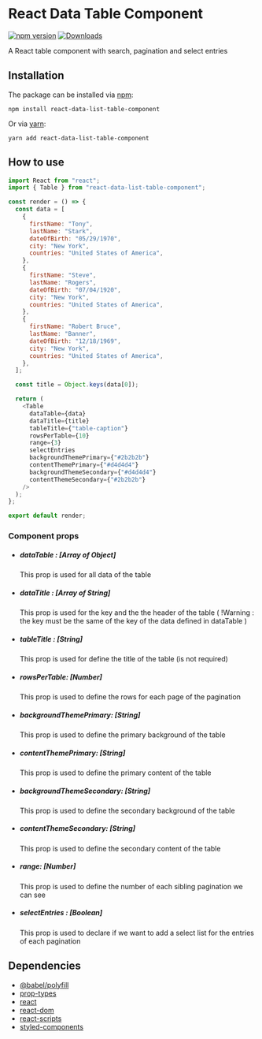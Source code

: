 # React Data Table Component

[![npm version](https://badge.fury.io/js/react-data-list-table-component.svg)](https://badge.fury.io/js/react-data-list-table-component)
[![Downloads](https://img.shields.io/npm/dm/react-data-list-table-component.svg)](https://npmjs.org/package/react-data-list-table-component)

A React table component with search, pagination and select entries

## Installation

The package can be installed via [npm](https://github.com/npm/cli):

```
npm install react-data-list-table-component
```

Or via [yarn](https://github.com/yarnpkg/yarn):

```
yarn add react-data-list-table-component
```

## How to use

```js
import React from "react";
import { Table } from "react-data-list-table-component";

const render = () => {
  const data = [
    {
      firstName: "Tony",
      lastName: "Stark",
      dateOfBirth: "05/29/1970",
      city: "New York",
      countries: "United States of America",
    },
    {
      firstName: "Steve",
      lastName: "Rogers",
      dateOfBirth: "07/04/1920",
      city: "New York",
      countries: "United States of America",
    },
    {
      firstName: "Robert Bruce",
      lastName: "Banner",
      dateOfBirth: "12/18/1969",
      city: "New York",
      countries: "United States of America",
    },
  ];

  const title = Object.keys(data[0]);

  return (
    <Table
      dataTable={data}
      dataTitle={title}
      tableTitle={"table-caption"}
      rowsPerTable={10}
      range={3}
      selectEntries
      backgroundThemePrimary={"#2b2b2b"}
      contentThemePrimary={"#d4d4d4"}
      backgroundThemeSecondary={"#d4d4d4"}
      contentThemeSecondary={"#2b2b2b"}
    />
  );
};

export default render;
```

### Component props

- ##### dataTable : [Array of Object]

  This prop is used for all data of the table

- ##### dataTitle : [Array of String]

  This prop is used for the key and the the header of the table ( !Warning : the key must be the same of the key of the data defined in dataTable )

- ##### tableTitle : [String]

  This prop is used for define the title of the table (is not required)

- ##### rowsPerTable: [Number]

  This prop is used to define the rows for each page of the pagination

- ##### backgroundThemePrimary: [String]

  This prop is used to define the primary background of the table

- ##### contentThemePrimary: [String]

  This prop is used to define the primary content of the table

- ##### backgroundThemeSecondary: [String]

  This prop is used to define the secondary background of the table

- ##### contentThemeSecondary: [String]

  This prop is used to define the secondary content of the table

- ##### range: [Number]
  This prop is used to define the number of each sibling pagination we can see
- ##### selectEntries : [Boolean]
  This prop is used to declare if we want to add a select list for the entries of each pagination

## Dependencies

- [@babel/polyfill](https://www.npmjs.com/package/@babel/polyfill)
- [prop-types](https://www.npmjs.com/package/prop-types)
- [react](https://www.npmjs.com/package/react)
- [react-dom](https://www.npmjs.com/package/react-dom)
- [react-scripts](https://www.npmjs.com/package/react-scripts)
- [styled-components](https://www.npmjs.com/package/styled-components)
